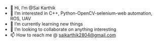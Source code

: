 - 👋 Hi, I’m @Sai Karthik
- 👀 I’m interested in C++, Python-OpenCV-selenium-web automation, ROS, UAV
- 🌱 I’m currently learning new things
- 💞️ I’m looking to collaborate on anything interesting
- 📫 How to reach me @ saikarthik2804@gmail.com

<!---
THUNDER2804/THUNDER2804 is a ✨ special ✨ repository because its `README.md` (this file) appears on your GitHub profile.
You can click the Preview link to take a look at your changes.
--->
